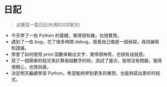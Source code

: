 # 日記

> 試著寫一篇日記(利用EDGE聊天)


- 今天學了一些 Python 的基礎，覺得很有趣，也很實用。
- 遇到了一些 bug，花了很多時間 debug，感覺自己像是一個偵探，尋找線索和證據。
- 學會了如何使用 print 函數來輸出文字，覺得很神奇，也很有成就感。
- 寫了一個簡單的程式來計算兩個數字的和，測試了幾次，發現沒有問題，覺得很開心，也很自豪。
- 決定明天繼續學習 Python，希望能夠學到更多的東西，也能夠寫出更好的程式。
